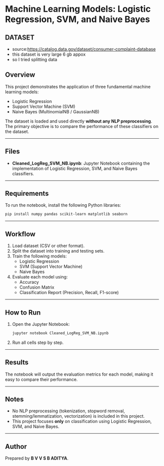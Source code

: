 # Machine Learning Models: Logistic Regression, SVM, and Naive Bayes

## DATASET
- source:https://catalog.data.gov/dataset/consumer-complaint-database
- this dataset is very large 6 gb appox
- so I tried splitting data
## Overview
This project demonstrates the application of three fundamental machine learning models:
- Logistic Regression
- Support Vector Machine (SVM)
- Naive Bayes (MultinomialNB / GaussianNB)

The dataset is loaded and used directly **without any NLP preprocessing**.  
The primary objective is to compare the performance of these classifiers on the dataset.

---

## Files
- **Cleaned_LogReg_SVM_NB.ipynb**: Jupyter Notebook containing the implementation of Logistic Regression, SVM, and Naive Bayes classifiers.

---

## Requirements
To run the notebook, install the following Python libraries:

```bash
pip install numpy pandas scikit-learn matplotlib seaborn
```

---

## Workflow
1. Load dataset (CSV or other format).
2. Split the dataset into training and testing sets.
3. Train the following models:
   - Logistic Regression
   - SVM (Support Vector Machine)
   - Naive Bayes
4. Evaluate each model using:
   - Accuracy
   - Confusion Matrix
   - Classification Report (Precision, Recall, F1-score)

---

## How to Run
1. Open the Jupyter Notebook:
   ```bash
   jupyter notebook Cleaned_LogReg_SVM_NB.ipynb
   ```
2. Run all cells step by step.

---

## Results
The notebook will output the evaluation metrics for each model, making it easy to compare their performance.

---

## Notes
- No NLP preprocessing (tokenization, stopword removal, stemming/lemmatization, vectorization) is included in this project.
- This project focuses **only** on classification using Logistic Regression, SVM, and Naive Bayes.

---

## Author
Prepared by **B V V S B ADITYA**.
